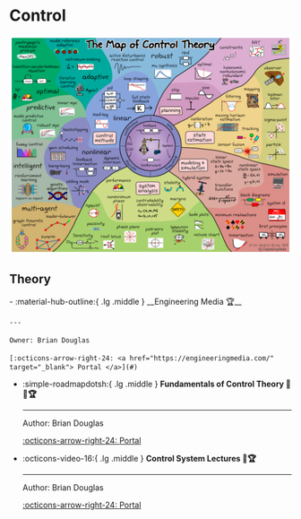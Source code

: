 # Control

![Map of Contorl](map-en.png)

## Theory

<div class="grid cards" markdown>
-   :material-hub-outline:{ .lg .middle } __Engineering Media 🏆__
  
    ---

    Owner: Brian Douglas

    [:octicons-arrow-right-24: <a href="https://engineeringmedia.com/" target="_blank"> Portal </a>](#)

-   :simple-roadmapdotsh:{ .lg .middle } __Fundamentals of Control Theory 🎯✅🏆__

    ---

    Author: Brian Douglas

    [:octicons-arrow-right-24: <a href="https://engineeringmedia.com/books" target="_blank"> Portal </a>](#)

-   :octicons-video-16:{ .lg .middle } __Control System Lectures 🎯🏆__
  
    ---

    Author: Brian Douglas

    [:octicons-arrow-right-24: <a href="https://engineeringmedia.com/videos" target="_blank"> Portal </a>](#)

</div>